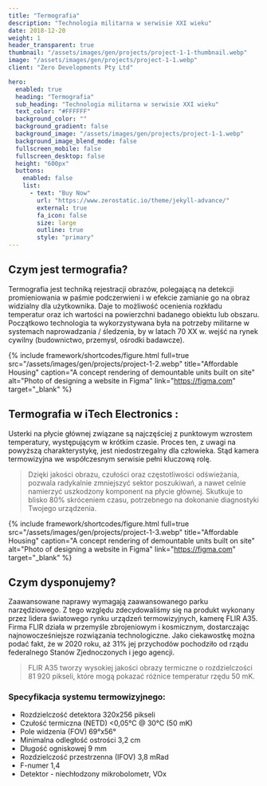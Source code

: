 ```yaml
---
title: "Termografia"
description: "Technologia militarna w serwisie XXI wieku"
date: 2018-12-20
weight: 1
header_transparent: true
thumbnail: "/assets/images/gen/projects/project-1-1-thumbnail.webp"
image: "/assets/images/gen/projects/project-1-1.webp"
client: "Zero Developments Pty Ltd"

hero:
  enabled: true
  heading: "Termografia"
  sub_heading: "Technologia militarna w serwisie XXI wieku"
  text_color: "#FFFFFF"
  background_color: ""
  background_gradient: false
  background_image: "/assets/images/gen/projects/project-1-1.webp"
  background_image_blend_mode: false
  fullscreen_mobile: false
  fullscreen_desktop: false
  height: "600px"
  buttons:
    enabled: false
    list:
      - text: "Buy Now"
        url: "https://www.zerostatic.io/theme/jekyll-advance/"
        external: true
        fa_icon: false
        size: large
        outline: true
        style: "primary"
---
```


## Czym jest termografia?

Termografia jest techniką rejestracji obrazów, polegającą na detekcji promieniowania w paśmie podczerwieni i w efekcie zamianie go na obraz widzialny dla użytkownika. Daje to możliwość ocenienia rozkładu temperatur oraz ich wartości na powierzchni badanego obiektu lub obszaru. Początkowo technologia ta wykorzystywana była na potrzeby militarne w systemach naprowadzania / śledzenia, by w latach 70 XX w. wejść na rynek cywilny (budownictwo, przemysł, ośrodki badawcze).

{% include framework/shortcodes/figure.html full=true src="/assets/images/gen/projects/project-1-2.webp" title="Affordable Housing"  caption="A concept rendering of demountable units built on site" alt="Photo of designing a website in Figma" link="https://figma.com" target="_blank" %}

## Termografia w iTech Electronics :

Usterki na płycie głównej związane są najczęściej z punktowym wzrostem temperatury, występującym w krótkim czasie. Proces ten, z uwagi na powyższą charakterystykę, jest niedostrzegalny dla człowieka. Stąd kamera termowizyjna we współczesnym serwisie pełni kluczową rolę.

> Dzięki jakości obrazu, czułości oraz częstotliwości odświeżania, pozwala radykalnie zmniejszyć sektor poszukiwań, a nawet celnie namierzyć uszkodzony komponent na płycie głównej. Skutkuje to blisko 80% skróceniem czasu, potrzebnego na dokonanie diagnostyki Twojego urządzenia.


{% include framework/shortcodes/figure.html full=true src="/assets/images/gen/projects/project-1-3.webp" title="Affordable Housing"  caption="A concept rendering of demountable units built on site" alt="Photo of designing a website in Figma" link="https://figma.com" target="_blank" %}

## Czym dysponujemy? 

Zaawansowane naprawy wymagają zaawansowanego parku narzędziowego. Z tego względu zdecydowaliśmy się na produkt wykonany przez lidera światowego rynku urządzeń termowizyjnych, kamerę FLIR A35. Firma FLIR działa w przemyśle zbrojeniowym i kosmicznym, dostarczając najnowocześniejsze rozwiązania technologiczne. Jako ciekawostkę można podać fakt, że w 2020 roku, aż 31% jej przychodów pochodziło od rządu federalnego Stanów Zjednoczonych i jego agencji.

> FLIR A35 tworzy wysokiej jakości obrazy termiczne o rozdzielczości 81 920 pikseli, które mogą pokazać różnice temperatur rzędu 50 mK. 

### Specyfikacja systemu termowizyjnego:

- Rozdzielczość detektora	320x256 pikseli
- Czułość termiczna (NETD)	<0,05°C @ 30°C (50 mK)
- Pole widzenia (FOV)	69°x56°
- Minimalna odległość ostrości	3,2 cm
- Długość ogniskowej	9 mm
- Rozdzielczość przestrzenna (IFOV)	3,8 mRad
- F-numer	1,4
- Detektor - niechłodzony mikrobolometr, VOx

